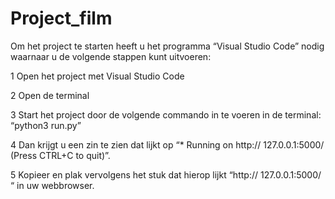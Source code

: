 # Project_film

Om het project te starten heeft u het programma “Visual Studio Code” nodig waarnaar u de volgende stappen kunt uitvoeren:

1   Open het project met Visual Studio Code

2   Open de terminal

3   Start het project door de volgende commando in te voeren in de terminal: “python3 run.py”

4   Dan krijgt u een zin te zien dat lijkt op “* Running on http:// 127.0.0.1:5000/ (Press CTRL+C to quit)”.

5   Kopieer en plak vervolgens het stuk dat hierop lijkt “http:// 127.0.0.1:5000/ “ in uw webbrowser.

